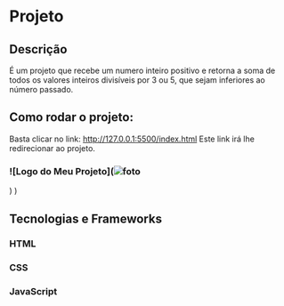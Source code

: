 # Projeto 
## Descrição
É um projeto que recebe um numero inteiro positivo e retorna a soma de todos os valores inteiros divisíveis por 3 ou 5, que sejam inferiores ao número passado.
## Como rodar o projeto:
Basta clicar no link: http://127.0.0.1:5500/index.html
Este link irá lhe redirecionar ao projeto.
### ![Logo do Meu Projeto](![foto](https://github.com/Art1367/Projeto/assets/108029096/5df172e6-bc9b-4b25-9fb8-734bdf881bc4)
) 
)
## Tecnologias e Frameworks
### HTML
### CSS
### JavaScript

